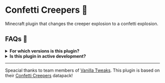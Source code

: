 # Confetti Creepers 🎉
Minecraft plugin that changes the creeper explosion to a confetti explosion.

## FAQs 🤔

<details>
    <summary><strong>For which versions is this plugin?</strong></summary>
    <p>This plugin is for Minecraft 1.20.1</p>
</details>

<details>
    <summary><strong>Is this plugin in active development?</strong></summary>
    <p>No, this plugin is not in active development. This plugin was created as a small side project to learn the basics of Minecraft plugin development.</p>
    <p>However, if you have any suggestions or issues, feel free to open an issue or a pull request.</p>
</details>

---

Speacial thanks to team members of [Vanilla Tweaks](https://vanillatweaks.net/). This plugin is based on their [Confetti Creepers](https://vanillatweaks.net/picker/datapacks/) datapack!
